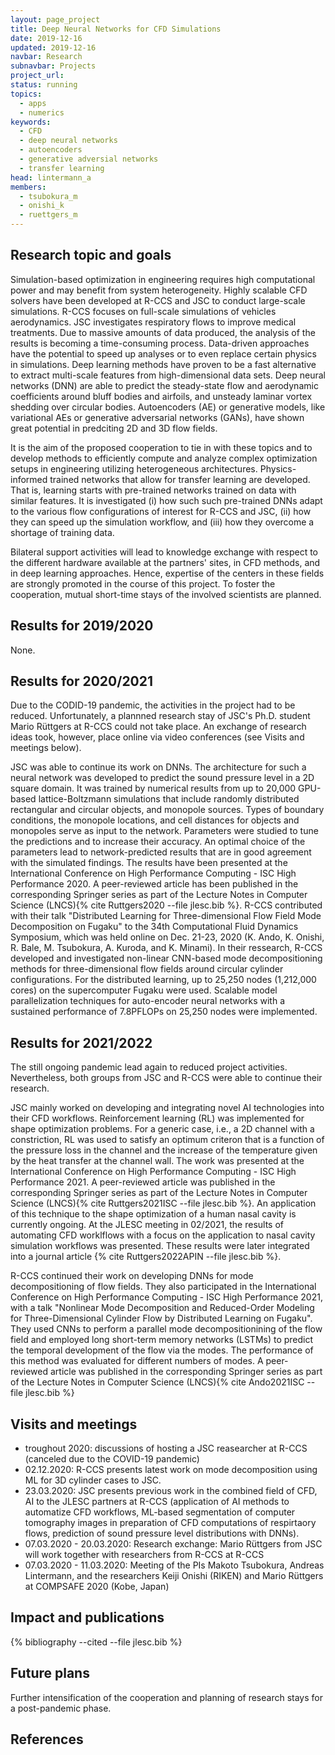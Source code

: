 ```yaml
---
layout: page_project
title: Deep Neural Networks for CFD Simulations
date: 2019-12-16
updated: 2019-12-16
navbar: Research
subnavbar: Projects
project_url:
status: running
topics:
  - apps
  - numerics
keywords:
  - CFD
  - deep neural networks
  - autoencoders
  - generative adversial networks
  - transfer learning
head: lintermann_a
members:
  - tsubokura_m
  - onishi_k
  - ruettgers_m
---
```


## Research topic and goals

Simulation-based optimization
in engineering requires high computational power and
may benefit from system heterogeneity. Highly scalable CFD
solvers have been developed at R-CCS and JSC to conduct
large-scale simulations. R-CCS focuses on full-scale
simulations of vehicles aerodynamics. JSC
investigates respiratory flows to improve
medical treatments. Due to massive amounts of data produced, the
analysis of the results is becoming a time-consuming
process. Data-driven approaches have the potential to speed up
analyses or to even replace certain physics in simulations. Deep
learning methods have proven to be a fast alternative to extract
multi-scale features from high-dimensional data
sets. Deep neural networks (DNN) are able to
predict the steady-state flow and aerodynamic coefficients around bluff
bodies and airfoils, and unsteady laminar vortex shedding over
circular bodies. Autoencoders (AE) or generative models, like variational AEs or generative adversarial networks (GANs),
have shown great potential in predciting 2D and 3D flow fields.

It is the aim of the proposed cooperation to tie in with these
topics and to develop methods to efficiently compute and analyze
complex optimization setups in engineering utilizing heterogeneous
architectures. Physics-informed trained networks that allow for
transfer learning are developed. That is, learning starts with pre-trained networks
trained on data with similar features. It is
investigated (i) how such such pre-trained DNNs adapt to the various flow
configurations of interest for R-CCS and JSC, (ii) how they can
speed up the simulation workflow, and (iii) how they
overcome a shortage of training data.

Bilateral support activities will lead to
knowledge exchange with respect to the different hardware available
at the partners' sites, in CFD methods, and in deep learning
approaches. Hence, expertise of the centers in these fields are
strongly promoted in the course of this project. To foster the
cooperation, mutual short-time stays of the involved scientists are
planned.  

## Results for 2019/2020
None.

## Results for 2020/2021
Due to the CODID-19 pandemic, the activities in the project had to be reduced. Unfortunately, a plannned research stay of JSC's Ph.D. student Mario Rüttgers at R-CCS could not take place. An exchange of research ideas took, however, place online via video conferences (see Visits and meetings below). 

JSC was able to continue its work on DNNs. The architecture for such a neural network was developed to predict the sound pressure level in a 2D square domain. It was trained by numerical results from up to 20,000 GPU-based lattice-Boltzmann simulations that include randomly distributed rectangular and circular objects, and monopole sources. Types of boundary conditions, the monopole locations, and cell distances for objects and monopoles serve as input to the network. Parameters were studied to tune the predictions and to increase their accuracy. An optimal choice of the parameters lead to network-predicted results that are in good agreement with the simulated findings. The results have been presented at the International Conference on High Performance Computing - ISC High Performance 2020. A peer-reviewed article has been published in the corresponding Springer series as part of the Lecture Notes in Computer Science (LNCS){% cite Ruttgers2020 --file jlesc.bib %}.
R-CCS contributed with their talk "Distributed Learning for Three-dimensional Flow Field Mode Decomposition on Fugaku" to the 34th Computational Fluid Dynamics Symposium, which was held online on Dec. 21-23, 2020 (K. Ando, K. Onishi, R. Bale, M. Tsubokura, A. Kuroda, and K. Minami). In their ressearch, R-CCS developed and investigated non-linear CNN-based mode decompositioning methods for three-dimensional flow fields around circular cylinder configurations. For the distributed learning, up to 25,250 nodes (1,212,000 cores) on the supercomputer Fugaku were used. Scalable model parallelization techniques for auto-encoder neural networks with a sustained performance of 7.8PFLOPs on 25,250 nodes were implemented.

## Results for 2021/2022
The still ongoing pandemic lead again to reduced project activities. Nevertheless, both groups from JSC and R-CCS were able to continue their research.

JSC mainly worked on developing and integrating novel AI technologies into their CFD workflows. Reinforcement learning (RL) was implemented for shape optimization problems. For a generic case, i.e., a 2D channel with a constriction, RL was used to satisfy an optimum criteron that is a function of the pressure loss in the channel and the increase of the temperature given by the heat transfer at the channel wall. The work was presented at the International Conference on High Performance Computing - ISC High Performance 2021. A peer-reviewed article was published in the corresponding Springer series as part of the Lecture Notes in Computer Science (LNCS){% cite Ruttgers2021ISC --file jlesc.bib %}. An application of this technique to the shape optimization of a human nasal cavity is currently ongoing. At the JLESC meeting in 02/2021, the results of automating CFD worklflows with a focus on the application to nasal cavity simulation workflows was presented. These results were later integrated into a journal article {% cite Ruttgers2022APIN --file jlesc.bib %}. 

R-CCS continued their work on developing DNNs for mode decompositioning of flow fields. They also participated in the International Conference on High Performance Computing - ISC High Performance 2021, with a talk "Nonlinear Mode Decomposition and Reduced-Order Modeling for Three-Dimensional Cylinder Flow by Distributed Learning on Fugaku". They used CNNs to perform a parallel mode decompositionining of the flow field and employed long short-term memory networks (LSTMs) to predict the temporal development of the flow via the modes. The performance of this method was evaluated for different numbers of modes. A peer-reviewed article was published in the corresponding Springer series as part of the Lecture Notes in Computer Science (LNCS){% cite Ando2021ISC --file jlesc.bib %}

## Visits and meetings

* troughout 2020: discussions of hosting a JSC reasearcher at R-CCS (canceled due to the COVID-19 pandemic)
* 02.12.2020: R-CCS presents latest work on mode decomposition using ML for 3D cylinder cases to JSC.
* 23.03.2020: JSC presents previous work in the combined field of CFD, AI to the JLESC partners at R-CCS (application of AI methods to automatize CFD workflows, ML-based segmentation of computer tomography images in preparation of CFD computations of respirtaory flows, prediction of sound pressure level distributions with DNNs).
* 07.03.2020 - 20.03.2020: Research exchange: Mario Rüttgers from JSC will work together with researchers from R-CCS at R-CCS
* 07.03.2020 - 11.03.2020: Meeting of the PIs Makoto Tsubokura, Andreas Lintermann, and the researchers Keiji Onishi (RIKEN) and Mario Rüttgers at COMPSAFE 2020 (Kobe, Japan)

## Impact and publications

{% bibliography --cited --file jlesc.bib %}

## Future plans
Further intensification of the cooperation and planning of research stays for a post-pandemic phase.

## References

 
